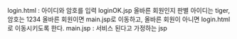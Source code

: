 login.html : 아이디와 암호를 입력
loginOK.jsp 올바른 회원인지 판별 아이디는 tiger,암호는 1234 올바른 회원이면 main.jsp로 이동하고, 올바른 회원이 아니면 login.html로 이동시키도록 한다.
main.jsp : 서비스 된다고 가정하는 jsp